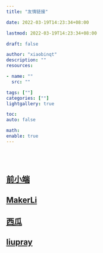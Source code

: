 ```yaml
---
title: "友情链接"

date: 2022-03-19T14:23:34+08:00

lastmod: 2022-03-19T14:23:34+08:00

draft: false

author: "xiaobinqt"
description: ""
resources:

- name: ""
  src: ""

tags: [""]
categories: [""]
lightgallery: true

toc:
auto: false

math:
enable: true
---
```


<br><br>

## [前小端](https://www.qianxiaoduan.com/)

## [MakerLi](https://www.lihuanting.com/)

## [西瓜](https://liuqian0716.github.io/)

## [liupray](http://liupray.com/)




